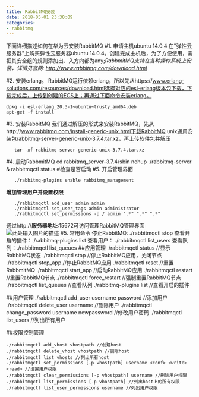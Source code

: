 ```yaml
---
title: RabbitMQ安装
date: 2018-05-01 23:30:09
categories:
- rabbitmq
---
```


下面详细描述如何在华为云安装RabbitMQ
#1. 申请主机ubuntu 14.0.4 
在"弹性云服务器"上购买弹性云服务器ubuntu 14.0.4。创建完成主机后，为了方便使用，需把其安全组的规则添加出、入方向都为any;*RabbmitMQ支持在各种操作系统上安装，详情见官网: http://www.rabbitmq.com/download.html*
   
#2. 安装erlang。
RabbitMQ运行依赖erlang，所以先从https://www.erlang-solutions.com/resources/download.html选择对应的esl-erlang版本包下载，下载完成后，上传到创建的ECS上；再通过下面命令安装erlang。

    dpkg -i esl-erlang_20.3-1~ubuntu~trusty_amd64.deb
    apt-get -f install

#3. 安装RabbitMQ
我们通过解压的形式来安装RabbitMQ，先从http://www.rabbitmq.com/install-generic-unix.html下载RabbitMQ unix通用安装包rabbitmq-server-generic-unix-3.7.4.tar.xz，再上传软件包并解压
   
       tar -xf rabbitmq-server-generic-unix-3.7.4.tar.xz

   
#4. 启动RabbmitMQ
    cd rabbitmq_server-3.7.4/sbin
    nohup ./rabbitmq-server &
    rabbitmqctl status  #检查是否启动
#5. 开启管理界面

       ./rabbitmq-plugins enable rabbitmq_management

   **增加管理用户并设置权限**

       ./rabbitmqctl add_user admin admin
       ./rabbitmqctl set_user_tags admin administrator
       ./rabbitmqctl set_permissions -p / admin ".*" ".*" ".*"

   通过http://**服务器地址**:15672可访问管理RabbitMQ管理界面
   ![此处输入图片的描述][management_ui]
#5. 常用命令
   停止RabbitMQ: ./rabbitmqctl stop
   查看开启的插件：./rabbitmq-plugins list
   查看用户： ./rabbitmqctl list_users
   查看队列：./rabbitmqctl list_queues
##应用管理
    ./rabbitmqctl status //显示RabbitMQ状态
    ./rabbitmqctl stop //停止RabbitMQ应用，关闭节点
    ./rabbitmqctl stop_app //停止RabbitMQ应用
    ./rabbitmqctl reset //重置RabbmitMQ
    ./rabbitmqctl start_app //启动RabbitMQ应用
    ./rabbitmqctl restart //重置RabbitMQ节点
    ./rabbitmqctl force_restart //强制重置RabbitMQ节点
    ./rabbitmqctl list_queues   //查看队列
    ./rabbitmq-plugins list //查看开启的插件

##用户管理
    ./rabbitmqctl add_user username password //添加用户
    ./rabbitmqctl delete_user username //删除用户
    ./rabbitmqctl change_password username newpassword //修改用户密码
    ./rabbitmqctl list_users //列出所有用户
    
##权限控制管理

    ./rabbitmqctl add_vhost vhostpath //创建host
    ./rabbitmqctl delete_vhost vhostpath //删除host
    ./rabbitmqctl list_vhosts //列出所有host
    ./rabbitmqctl set_permissions [-p vhostpath] username <conf> <write> <read> //设置用户权限
    ./rabbitmqctl clear_permissions [-p vhostpath] username //删除用户权限
    ./rabbitmqctl list_permissions [-p vhostpath] //列出host上的所有权限
    ./rabbitmqctl list_user_permissions username //列出用户权限

  [management_ui]: https://jianhuagong.github.io/blog/images/management_ui.png
